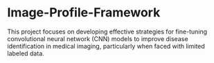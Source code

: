 # Image-Profile-Framework
This project focuses on developing effective strategies for fine-tuning convolutional neural network (CNN) models to improve disease identification in medical imaging, particularly when faced with limited labeled data.
